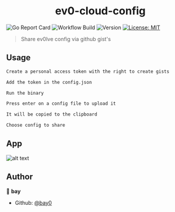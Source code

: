<h1  align="center">ev0-cloud-config</h1>

<p>
<img  alt="Go Report Card"  src="https://goreportcard.com/badge/github.com/bay0/ev0-cloud-config"  />
<img  alt="Workflow Build"  src="https://github.com/bay0/ev0-cloud-config/workflows/build/badge.svg"  />
<img  alt="Version"  src="https://img.shields.io/badge/version-0.2-blue.svg?cacheSeconds=2592000"  />

<a  href="#"  target="_blank">

<img  alt="License: MIT"  src="https://img.shields.io/badge/License-MIT-yellow.svg"  />

</a>

</p>

> Share ev0lve config via github gist's

## Usage

```sh
Create a personal access token with the right to create gists

Add the token in the config.json

Run the binary

Press enter on a config file to upload it

It will be copied to the clipboard

Choose config to share

```

## App

![alt text](https://i.imgur.com/KBQKXgo.png "App image")

## Author

👤 **bay**

* Github: [@bay0](https://github.com/bay0)
